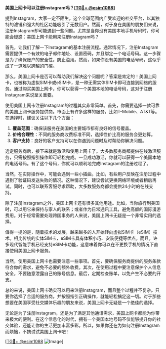 **美国上网卡可以注册Instagram吗？[[TG💪+ @esim1088](https://t.me/s/esim1088)]**

提到Instagram，大家一定不陌生。这个全球范围内广受欢迎的社交平台，以其独特的滤镜和强大的社区功能吸引了无数用户。然而，对于身在美国的朋友们来说，注册Instagram却可能遇到一些问题。尤其是当你没有美国本地手机号码时，你可能会疑惑：美国上网卡能用来注册Instagram吗？

首先，让我们了解一下Instagram的基本注册流程。通常情况下，注册Instagram需要提供一个有效的电子邮件地址、设置密码，并且绑定一个电话号码。这一步骤是为了确保账户的安全性，防止滥用。然而，如果你没有美国的电话号码，这似乎成了一道难以跨越的门槛。

那么，美国上网卡是否可以帮助我们解决这个问题呢？答案是肯定的！美国上网卡，也被称为虚拟SIM卡或eSIM卡，是一种无需实体SIM卡即可连接到网络的服务。通过购买美国上网卡，你可以获得一个美国本地的电话号码，这对于注册Instagram来说至关重要。

使用美国上网卡注册Instagram的过程其实非常简单。首先，你需要选择一款可靠的美国上网卡服务提供商。市面上有许多这样的服务，比如T-Mobile、AT&T等。在选择时，建议关注以下几个方面：

1. **覆盖范围**：确保该服务在美国的主要城市都有良好的信号覆盖。
2. **价格合理性**：不同的服务商收费标准不同，选择性价比高的服务会更划算。
3. **客户支持**：良好的客户支持可以在你遇到问题时及时帮助你解决问题。

选定服务商后，接下来就是激活和使用上网卡了。大多数服务商都提供在线激活服务，只需按照指引操作即可轻松完成。一旦成功激活，你就可以获得一个美国本地的电话号码。有了这个号码，你就可以顺利地完成Instagram的注册过程了。

当然，在实际操作中，可能会遇到一些小插曲。比如，有些用户反映在注册过程中遇到了验证码发送失败的情况。这种情况下，建议尝试更换网络环境或者稍后再试。同时，也可以联系客服寻求帮助，大多数服务商都会提供24小时的在线支持。

除了注册Instagram之外，美国上网卡还有很多其他用途。比如，当你旅行到美国时，可以用它来保持与家人的联系；或者作为日常通讯工具，避免高额的国际漫游费用。对于经常需要处理跨国事务的人来说，美国上网卡无疑是一个非常实用的选择。

值得一提的是，随着技术的发展，越来越多的人开始转向虚拟SIM卡（eSIM）技术。相比传统的实体SIM卡，eSIM卡具有体积小巧、安装便捷等优点。而且，许多现代智能手机已经支持eSIM卡功能，这意味着你可以在不更换手机的情况下直接使用美国上网卡服务。

当然，使用美国上网卡也需要注意一些事项。首先，要确保服务商提供的服务条款符合你的需求，避免不必要的额外收费。其次，在使用过程中要注意保护个人信息安全，不要随意泄露自己的账号信息。最后，定期检查账单，以免产生不必要的开支。

总的来说，美国上网卡确实可以用来注册Instagram，而且整个过程并不复杂。只要你选择了合适的服务商，并按照指引正确操作，就能轻松搞定这一切。对于那些想要在美国享受社交媒体乐趣的朋友来说，美国上网卡无疑是一个绝佳的选择。

无论是为了注册Instagram，还是为了满足其他通讯需求，美国上网卡都能为你带来极大的便利。在这个信息化的时代，拥有一个美国本地号码不仅能够提升你的社交体验，还能让你的生活更加丰富多彩。所以，如果你还在为如何注册Instagram而烦恼，不妨试试美国上网卡吧！

[[TG💪+ @esim1088](https://t.me/s/esim1088) ![Image](https://i.postimg.cc/4NQfJmqS/Snipaste-2025-05-13-00-14-12.png)]